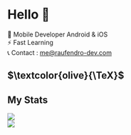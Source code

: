 # Hello 👋

💼  Mobile Developer Android & iOS</br>
⚡   Fast Learning</br>
📞  Contact : me@raufendro-dev.com

## $\textcolor{olive}{\TeX}$

## My Stats
<p align="left">
<img src=https://github-readme-stats.vercel.app/api/top-langs/?username=raufendro-dev&show_icons=true&theme=midnight-purple /></br>
<img src=https://github-readme-stats.vercel.app/api?username=raufendro-dev&show_icons=true%20alt=Rauf%20Endro&theme=midnight-purple />
</p>

